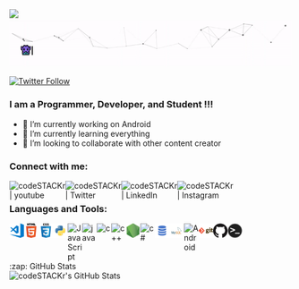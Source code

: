 
<img src="https://raw.githubusercontent.com/ISMAILCFC/ISMAILCFC/master/intro1.gif"/>
<img src="https://raw.githubusercontent.com/ISMAILCFC/ISMAILCFC/master/intro3.gif"/>






[<img alt="Twitter Follow" src="https://img.shields.io/twitter/follow/ismlcfc?color=1DA1F2&logo=twitter&logoColor=1DA1F2&style=for-the-badge">][twitter]

### I am a Programmer, Developer, and Student !!!

- 🔭 I’m currently working on Android
- 🌱 I’m currently learning everything
- 👯 I’m looking to collaborate with other content creator

### Connect with me:

[<img align="left" alt="codeSTACKr | youtube" width="100px"  src="https://img.shields.io/badge/Youtube-%23E4405F.svg?&style=for-the-badge&logo=youtube&logoColor=white&color=red" />][youtube]
[<img align="left" alt="codeSTACKr | Twitter" width="100px"  src="https://img.shields.io/badge/twitter-%231DA1F2.svg?&style=for-the-badge&logo=twitter&logoColor=white" />][twitter]
[<img align="left" alt="codeSTACKr | LinkedIn" width="100px" src="https://img.shields.io/badge/linkedin-%230077B5.svg?&style=for-the-badge&logo=linkedin&logoColor=white" />][linkedin]
[<img align="left" alt="codeSTACKr | Instagram" width="100px" src="https://img.shields.io/badge/instagram-%23E4405F.svg?&style=for-the-badge&logo=instagram&logoColor=white" />][instagram]

<br />

### Languages and Tools:

<img align="left" alt="Visual Studio Code" width="26px" src="https://raw.githubusercontent.com/github/explore/80688e429a7d4ef2fca1e82350fe8e3517d3494d/topics/visual-studio-code/visual-studio-code.png" />
<img align="left" alt="HTML5" width="26px" src="https://raw.githubusercontent.com/github/explore/80688e429a7d4ef2fca1e82350fe8e3517d3494d/topics/html/html.png" />
<img align="left" alt="CSS3" width="26px" src="https://raw.githubusercontent.com/github/explore/80688e429a7d4ef2fca1e82350fe8e3517d3494d/topics/css/css.png" />
<img align="left" alt="Python" width="26px" src="https://raw.githubusercontent.com/github/explore/80688e429a7d4ef2fca1e82350fe8e3517d3494d/topics/python/python.png" />
<img align="left" alt="JavaScript" width="26px" src="https://www.flaticon.com/premium-icon/icons/svg/3097/3097978.svg" />
<img align="left" alt="java" width="26px" src="https://www.flaticon.com/svg/vstatic/svg/332/332121.svg?token=exp=1614022056~hmac=b10ad32ca657eaead05beb6f77892664" />
<img align="left" alt="c" width="26px" src="https://simpleicons.org/icons/c.svg" />
<img align="left" alt="c++" width="26px" src="https://simpleicons.org/icons/cplusplus.svg" />
<img align="left" alt="Node.js" width="26px" src="https://raw.githubusercontent.com/github/explore/80688e429a7d4ef2fca1e82350fe8e3517d3494d/topics/nodejs/nodejs.png" />
<img align="left" alt="c#" width="26px" src="https://simpleicons.org/icons/csharp.svg" />
<img align="left" alt="SQL" width="26px" src="https://raw.githubusercontent.com/github/explore/80688e429a7d4ef2fca1e82350fe8e3517d3494d/topics/sql/sql.png" />
<img align="left" alt="MySQL" width="26px" src="https://raw.githubusercontent.com/github/explore/80688e429a7d4ef2fca1e82350fe8e3517d3494d/topics/mysql/mysql.png" />
<img align="left" alt="Android" width="26px" src="https://www.flaticon.com/premium-icon/icons/svg/2504/2504881.svg" />
<img align="left" alt="Git" width="26px" src="https://raw.githubusercontent.com/github/explore/80688e429a7d4ef2fca1e82350fe8e3517d3494d/topics/git/git.png" />
<img align="left" alt="GitHub" width="26px" src="https://raw.githubusercontent.com/github/explore/78df643247d429f6cc873026c0622819ad797942/topics/github/github.png" />
<img align="left" alt="Terminal" width="26px" src="https://raw.githubusercontent.com/github/explore/80688e429a7d4ef2fca1e82350fe8e3517d3494d/topics/terminal/terminal.png" />

<br />
<br />

<br />
<br />




  <summary>:zap: GitHub Stats</summary>

  <img align="left" alt="codeSTACKr's GitHub Stats" src="https://github-readme-stats.codestackr.vercel.app/api?username=ISMAILCFC&show_icons=true&hide_border=true" />





[twitter]: https://twitter.com/ismlcfc
[youtube]: https://www.youtube.com/channel/UCkXImGbBpzW4Fgmn60H0_Vw
[instagram]: https://instagram.com/ismlcfci
[linkedin]: https://www.linkedin.com/in/ismail-hakki-çifci-677399162


